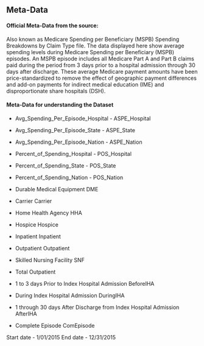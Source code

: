 ## Meta-Data

#### Official Meta-Data from the source:
Also known as Medicare Spending per Beneficiary (MSPB) Spending Breakdowns by Claim Type file. The data displayed here show average spending levels during Medicare Spending per Beneficiary (MSPB) episodes. An MSPB episode includes all Medicare Part A and Part B claims paid during the period from 3 days prior to a hospital admission through 30 days after discharge. These average Medicare payment amounts have been price-standardized to remove the effect of geographic payment differences and add-on payments for indirect medical education (IME) and disproportionate share hospitals (DSH). 

#### Meta-Data for understanding the Dataset

- Avg_Spending_Per_Episode_Hospital - ASPE_Hospital
- Avg_Spending_Per_Episode_State  -   ASPE_State
- Avg_Spending_Per_Episode_Nation -   ASPE_Nation
- Percent_of_Spending_Hospital    -   POS_Hospital
- Percent_of_Spending_State       -   POS_State
- Percent_of_Spending_Nation      -   POS_Nation

- Durable Medical Equipment	      DME
- Carrier	                        Carrier	
- Home Health Agency	            HHA
- Hospice	                        Hospice
- Inpatient	                      Inpatient
- Outpatient	                    Outpatient
- Skilled Nursing Facility	      SNF
- Total	                          Outpatient

- 1 to 3 days Prior to Index Hospital Admission	                      BeforeIHA
- During Index Hospital Admission	                                    DuringIHA
- 1 through 30 days After Discharge from Index Hospital Admission	    AfterIHA
- Complete Episode	                                                  ComEpisode

Start date - 1/01/2015
End date   - 12/31/2015



